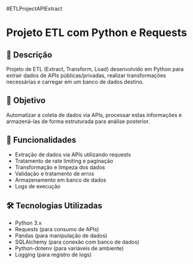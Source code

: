 #ETLProjectAPIExtract
# Projeto ETL com Python e Requests

## 📝 Descrição
Projeto de ETL (Extract, Transform, Load) desenvolvido em Python para extrair dados de APIs públicas/privadas, realizar transformações necessárias e carregar em um banco de dados destino.

## 🎯 Objetivo
Automatizar a coleta de dados via APIs, processar estas informações e armazená-las de forma estruturada para análise posterior.

## 🚀 Funcionalidades
- Extração de dados via APIs utilizando requests
- Tratamento de rate limiting e paginação
- Transformação e limpeza dos dados
- Validação e tratamento de erros
- Armazenamento em banco de dados
- Logs de execução

## 🛠️ Tecnologias Utilizadas
- Python 3.x
- Requests (para consumo de APIs)
- Pandas (para manipulação de dados)
- SQLAlchemy (para conexão com banco de dados)
- Python-dotenv (para variáveis de ambiente)
- Logging (para registro de logs)

            